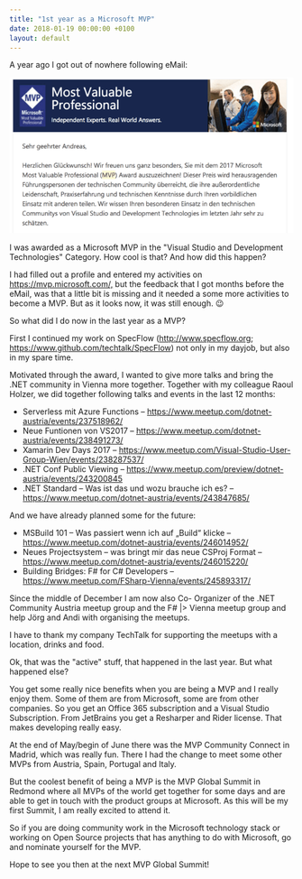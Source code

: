 ```yaml
---
title: "1st year as a Microsoft MVP"
date: 2018-01-19 00:00:00 +0100
layout: default
---
```


A year ago I got out of nowhere following eMail:

![mvp mail screenshot](/images/2018-01-19-MVP.png)

I was awarded as a Microsoft MVP in the "Visual Studio and Development Technologies" Category. How cool is that? And how did this happen?

I had filled out a profile and entered my activities on <https://mvp.microsoft.com/,> but the feedback that I got months before the eMail, was that a little bit is missing and it needed a some more activities to become a MVP. But as it looks now, it was still enough. 😉

So what did I do now in the last year as a MVP?

First I continued my work on SpecFlow (<http://www.specflow.org>; <https://www.github.com/techtalk/SpecFlow>) not only in my dayjob, but also in my spare time.

Motivated through the award, I wanted to give more talks and bring the .NET community in Vienna more together. Together with my colleague Raoul Holzer, we did together following talks and events in the last 12 months:

- Serverless mit Azure Functions – <https://www.meetup.com/dotnet-austria/events/237518962/>
- Neue Funtionen von VS2017 – <https://www.meetup.com/dotnet-austria/events/238491273/>
- Xamarin Dev Days 2017 – <https://www.meetup.com/Visual-Studio-User-Group-Wien/events/238287537/>
- .NET Conf Public Viewing  – <https://www.meetup.com/preview/dotnet-austria/events/243200845>
- .NET Standard – Was ist das und wozu brauche ich es? – <https://www.meetup.com/dotnet-austria/events/243847685/>﻿

And we have already planned some for the future:

- MSBuild 101 – Was passiert wenn ich auf „Build“ klicke – <https://www.meetup.com/dotnet-austria/events/246014952/>﻿
- Neues Projectsystem – was bringt mir das neue CSProj Format – <https://www.meetup.com/dotnet-austria/events/246015220/>﻿
- Building Bridges: F# for C# Developers – <https://www.meetup.com/FSharp-Vienna/events/245893317/>

Since the middle of December I am now also Co- Organizer of the .NET Community Austria meetup group and the F# |> Vienna meetup group and help Jörg and Andi with organising the meetups.

I have to thank my company TechTalk for supporting the meetups with a location, drinks and food.

Ok, that was the "active" stuff, that happened in the last year. But what happened else?

You get some really nice benefits when you are being a MVP and I really enjoy them. Some of them are from Microsoft, some are from other companies.
So you get an Office 365 subscription and a Visual Studio Subscription. From JetBrains you get a Resharper and Rider license. That makes developing really easy.

At the end of May/begin of June there was the MVP Community Connect in Madrid, which was really fun. There I had the change to meet some other MVPs from Austria, Spain, Portugal and Italy.

But the coolest benefit of being a MVP is the MVP Global Summit in Redmond where all MVPs of the world get together for some days and are able to get in touch with the product groups at Microsoft. As this will be my first Summit, I am really excited to attend it.

So if you are doing community work in the Microsoft technology stack or working on Open Source projects that has anything to do with Microsoft, go and nominate yourself for the MVP.

Hope to see you then at the next MVP Global Summit!